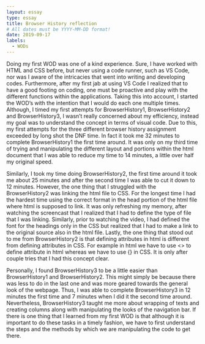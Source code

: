 ```yaml
---
layout: essay
type: essay
title: Browser History reflection
# All dates must be YYYY-MM-DD format!
date: 2019-09-17
labels:
  - WODs
---
```


Doing my first WOD was one of a kind experience. Sure, I have worked with HTML and CSS before, but never using a code runner, such as VS Code, nor was I aware of the intricacies that went into writing and developing codes. Furthermore, after my first jab at using VS Code I realized that to have a good footing on coding, one must be proactive and play with the different functions within the applications. Taking this into account, I started the WOD’s with the intention that I would do each one multiple times. Although, I timed my first attempts for BrowserHistory1, BrowserHistory2 and BrowserHistory3, I wasn’t really concerned about my efficiency, instead my goal was to understand the concept in terms of visual code. Due to this, my first attempts for the three different browser history assignment exceeded by long shot the DNF time. In fact it took me 32 minutes to complete BrowserHistory1 the first time around. It was only on my third time of trying and manipulating the different layout and portions within the html document that I was able to reduce my time to 14 minutes, a little over half my original speed. 

Similarly, I took my time doing BrowserHistory2, the first time around it took me about 25 minutes and after the second time I was able to cut it down to 12 minutes. However, the one thing that I struggled with the BrowserHistory2 was linking the html file to CSS. For the longest time I had the hardest time using the correct format in the head portion of the html file where html is supposed to link. It was only refreshing my memory, after watching the screencast that I realized that I had to define the type of file that I was linking. Similarly, prior to watching the video, I had defined the font for the headings only in the CSS but realized that I had to make a link to the original source also in the html file. Lastly, the one thing that stood out to me from BrowserHistory2 is that defining attributes in html is different from defining attributes in CSS. For example in html we have to use <> to define attribute in html whereas we have to use {} in CSS. It is only after couple tries that I had this concept clear.

Personally, I found BrowserHistory3 to be a little easier than BrowserHistory1 and BrowserHistory2. This might simply be because there was less to do in the last one and was more geared towards the general look of the webpage. Thus, I was able to complete BrowserHistory3 in 12 minutes the first time and 7 minutes when I did it the second time around. Nevertheless, BrowserHistory3 taught me more about wrapping of texts and creating columns along with manipulating the looks of the navigation bar. If there is one thing that I learned from my first WOD is that although it is important to do these tasks in a timely fashion, we have to first understand the steps and the methods by which we are manipulating the code to get there. 
